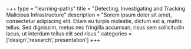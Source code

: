 +++
type = "learning-paths"
title = "Detecting, Investigating and Tracking Malicious Infrastructure"
description = "Sorem ipsum dolor sit amet, consectetur adipiscing elit. Etiam eu turpis molestie, dictum est a, mattis tellus. Sed dignissim, metus nec fringilla accumsan, risus sem sollicitudin lacus, ut interdum tellus elit sed risus."
categories = ['design','research','presentation']
+++